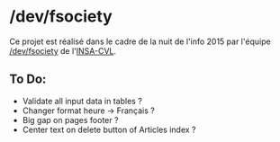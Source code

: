 # /dev/fsociety

Ce projet est réalisé dans le cadre de la nuit de l'info 2015 par l'équipe [/dev/fsociety](http://nuit-info.insa-cvl.fr/fsociety) de l'[INSA-CVL](http://www.insa-centrevaldeloire.fr).

## To Do:

* Validate all input data in tables ?
* Changer format heure -> Français ?
* Big gap on pages footer ?
* Center text on delete button of Articles index ?